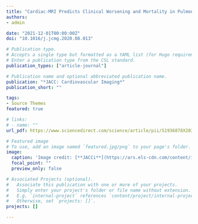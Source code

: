 ```yaml
---
title: "Cardiac-MRI Predicts Clinical Worsening and Mortality in Pulmonary Arterial Hypertension: A Systematic Review and Meta-Analysis"
authors:
- admin

date: "2021-12-01T00:00:00Z"
doi: "10.1016/j.jcmg.2020.08.013"

# Publication type.
# Accepts a single type but formatted as a YAML list (for Hugo requirements).
# Enter a publication type from the CSL standard.
publication_types: ["article-journal"]

# Publication name and optional abbreviated publication name.
publication: "*JACC: Cardiovascular Imaging*"
publication_short: ""

tags:
- Source Themes
featured: true

# links:
# - name: ""
url_pdf: https://www.sciencedirect.com/science/article/pii/S1936878X20307312?via%3Dihub

# Featured image
# To use, add an image named `featured.jpg/png` to your page's folder. 
image:
  caption: 'Image credit: [**JACCi**](https://ars.els-cdn.com/content/image/1-s2.0-S1936878X20307312-fx1.jpg)'
  focal_point: ""
  preview_only: false

# Associated Projects (optional).
#   Associate this publication with one or more of your projects.
#   Simply enter your project's folder or file name without extension.
#   E.g. `internal-project` references `content/project/internal-project/index.md`.
#   Otherwise, set `projects: []`.
projects: []

---
```

